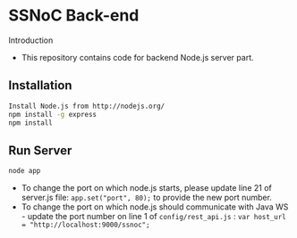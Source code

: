 SSNoC Back-end
=========

Introduction

  - This repository contains code for backend Node.js server part.
  


Installation
--------------

```sh
Install Node.js from http://nodejs.org/
npm install -g express
npm install

```
Run Server
--------------

```sh
node app
```

* To change the port on which node.js starts, please update line 21 of server.js file: `app.set("port", 80);` to provide the new port number.
* To change the port on which node.js should communicate with Java WS - update the port number on line 1 of `config/rest_api.js` : `var host_url = "http://localhost:9000/ssnoc";`
